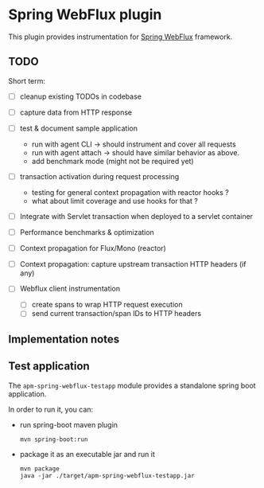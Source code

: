 # Spring WebFlux plugin

This plugin provides instrumentation for [Spring WebFlux](https://docs.spring.io/spring/docs/current/spring-framework-reference/web-reactive.html) framework.

## TODO

Short term:
- [ ] cleanup existing TODOs in codebase
- [ ] capture data from HTTP response
- [ ] test & document sample application
    - run with agent CLI -> should instrument and cover all requests
    - run with agent attach -> should have similar behavior as above.
    - add benchmark mode (might not be required yet)
- [ ] transaction activation during request processing
    - testing for general context propagation with reactor hooks ?
    - what about limit coverage and use hooks for that ?

- [ ] Integrate with Servlet transaction when deployed to a servlet container
- [ ] Performance benchmarks & optimization
- [ ] Context propagation for Flux/Mono (reactor)
- [ ] Context propagation: capture upstream transaction HTTP headers (if any)
- [ ] Webflux client instrumentation
    - [ ] create spans to wrap HTTP request execution
    - [ ] send current transaction/span IDs to HTTP headers

## Implementation notes


## Test application

The `apm-spring-webflux-testapp` module provides a standalone spring boot application.

In order to run it, you can:
- run spring-boot maven plugin
    ```
    mvn spring-boot:run
    ```
- package it as an executable jar and run it
    ```
    mvn package
    java -jar ./target/apm-spring-webflux-testapp.jar
    ```
